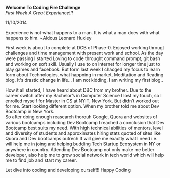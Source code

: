 <B>Welcome To Coding Fire Challenge</B> <BR>
<i>First Week A Great Experience!!!</i>

11/10/2014<BR>

Experience is not what happens to a man. It is what a man does with what happens to him. ~Aldous Leonard Huxley<BR>

First week is about to complete at DCB of Phase-0. Enjoyed working througt challenges and time management with present work and school. As the day were passing I started Loving to code throught command prompt, git bash and working on soft skill. Usually I use to on internet for longer time just to play games and facebook. But form last week I chacged my focus to learn form about Technologies, what happning in market, Meditation and Reading blog. It's drastic change in life... I am not kidding, I am writing my first blog..

How it all started, I have heard about DBC from my brother. Due to the career switch after my Bachelor’s in Computer Science I lost my touch, so I enrolled myself for Master in CS at NYIT, New York. But didn’t worked out for me. Start looking different option. When my brother told me about Dev Bootcamp in New York.  
So after doing enough reasearch thorouh Google, Quora and websites of various bootcamps including Dev Bootcamp I reached a conclusion that Dev Bootcamp best suits my need. With high technical abilities of mentors, level and diversity of students and approximates hiring stats quoted of sites like Quora and Dev bootcamps outrech It will give me exactly what I need i.e. will help me in joing and helping budding Tech Startup Ecosystem in NY or anywhere in country. Attending Dev Bootcamp not only make me better developer, also help me to grow social network in tech world which will help me to find job and start my career. 

Let dive into coding and developing ourself!!! Happy Coding
